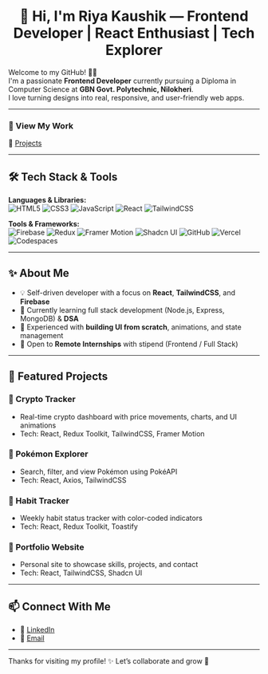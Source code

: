 <h1 align="center">🚀 Hi, I'm Riya Kaushik — Frontend Developer | React Enthusiast | Tech Explorer</h1>

Welcome to my GitHub! 👩‍💻  
I'm a passionate **Frontend Developer** currently pursuing a Diploma in Computer Science at **GBN Govt. Polytechnic, Nilokheri**.  
I love turning designs into real, responsive, and user-friendly web apps.

---

### 📎 View My Work
🔗 [Projects](https://github.com/riya1807pro?tab=repositories)

---

## 🛠️ Tech Stack & Tools

**Languages & Libraries:**  
![HTML5](https://img.shields.io/badge/HTML5-E34F26?style=flat-square&logo=html5&logoColor=white)
![CSS3](https://img.shields.io/badge/CSS3-1572B6?style=flat-square&logo=css3&logoColor=white)
![JavaScript](https://img.shields.io/badge/JavaScript-F7DF1E?style=flat-square&logo=javascript&logoColor=black)
![React](https://img.shields.io/badge/React-61DAFB?style=flat-square&logo=react&logoColor=black)
![TailwindCSS](https://img.shields.io/badge/TailwindCSS-38B2AC?style=flat-square&logo=tailwind-css&logoColor=white)

**Tools & Frameworks:**  
![Firebase](https://img.shields.io/badge/Firebase-ffca28?style=flat-square&logo=firebase&logoColor=black)
![Redux](https://img.shields.io/badge/Redux_Toolkit-764abc?style=flat-square&logo=redux&logoColor=white)
![Framer Motion](https://img.shields.io/badge/Framer_Motion-e100ff?style=flat-square&logo=framer)
![Shadcn UI](https://img.shields.io/badge/Shadcn_UI-0f172a?style=flat-square)
![GitHub](https://img.shields.io/badge/GitHub-100000?style=flat-square&logo=github&logoColor=white)
![Vercel](https://img.shields.io/badge/Vercel-000000?style=flat-square&logo=vercel&logoColor=white)
![Codespaces](https://img.shields.io/badge/GitHub%20Codespaces-181717?style=flat-square&logo=github)

---

## ✨ About Me

- 💡 Self-driven developer with a focus on **React**, **TailwindCSS**, and **Firebase**  
- 🧠 Currently learning full stack development (Node.js, Express, MongoDB) & **DSA**  
- 🧩 Experienced with **building UI from scratch**, animations, and state management  
- 🎯 Open to **Remote Internships** with stipend (Frontend / Full Stack)

---

## 🚀 Featured Projects

### 🔸 Crypto Tracker  
- Real-time crypto dashboard with price movements, charts, and UI animations  
- Tech: React, Redux Toolkit, TailwindCSS, Framer Motion

### 🔸 Pokémon Explorer  
- Search, filter, and view Pokémon using PokéAPI  
- Tech: React, Axios, TailwindCSS

### 🔸 Habit Tracker  
- Weekly habit status tracker with color-coded indicators  
- Tech: React, Redux Toolkit, Toastify

### 🔸 Portfolio Website  
- Personal site to showcase skills, projects, and contact  
- Tech: React, TailwindCSS, Shadcn UI

---

## 📫 Connect With Me

- 🔗 [LinkedIn](https://www.linkedin.com/in/riya-kaushik-a0014b319)
- 🐙 [Email](riyakaushik6410@gmail.com)

---

Thanks for visiting my profile! ✨ Let’s collaborate and grow 🚀
